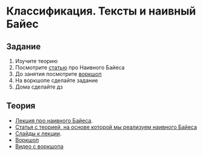 # Классификация. Тексты и наивный Байес

## Задание

1. Изучите теорию
2. Посмотрите [статью](http://bazhenov.me/blog/2012/06/11/naive-bayes.html) про Наивного Байеса
3. До занятия посмотрите [воркшоп](02-ws-naive-bayes.ipynb)
4. На воркшопе сделайте задание
5. Дома сделайте дз

## Теория

- [Лекция про наивного Байеса](https://youtu.be/8UW3cn4e5Jw).
- [Статья с теорией, на основе которой мы реализуем наивного Байеса](http://bazhenov.me/blog/2012/06/11/naive-bayes.html)
- [Слайды к лекции](01-theory-bayes.pdf).
- [Воркшоп](02-ws-naive-bayes.ipynb)
- [Видео с воркшопа](https://youtu.be/G-vpJfC8cfM)
